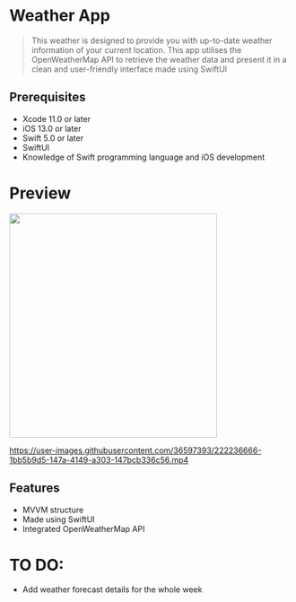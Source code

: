 # Weather App

> This weather is designed to provide you with up-to-date weather information of your current location. This app utilises the OpenWeatherMap API to retrieve the weather data and present it in a clean and user-friendly interface made using SwiftUI

## Prerequisites
- Xcode 11.0 or later
- iOS 13.0 or later
- Swift 5.0 or later
- SwiftUI
- Knowledge of Swift programming language and iOS development

# Preview

<img src="https://drive.google.com/uc?id=1w2lfnfb-aLpliS51eR2ke9xJv-UzZZCR" width="370" height="400">


https://user-images.githubusercontent.com/36597393/222236666-1bb5b9d5-147a-4149-a303-147bcb336c56.mp4


## Features

- MVVM structure
- Made using SwiftUI
- Integrated OpenWeatherMap API

# TO DO:
- Add weather forecast details for the whole week




